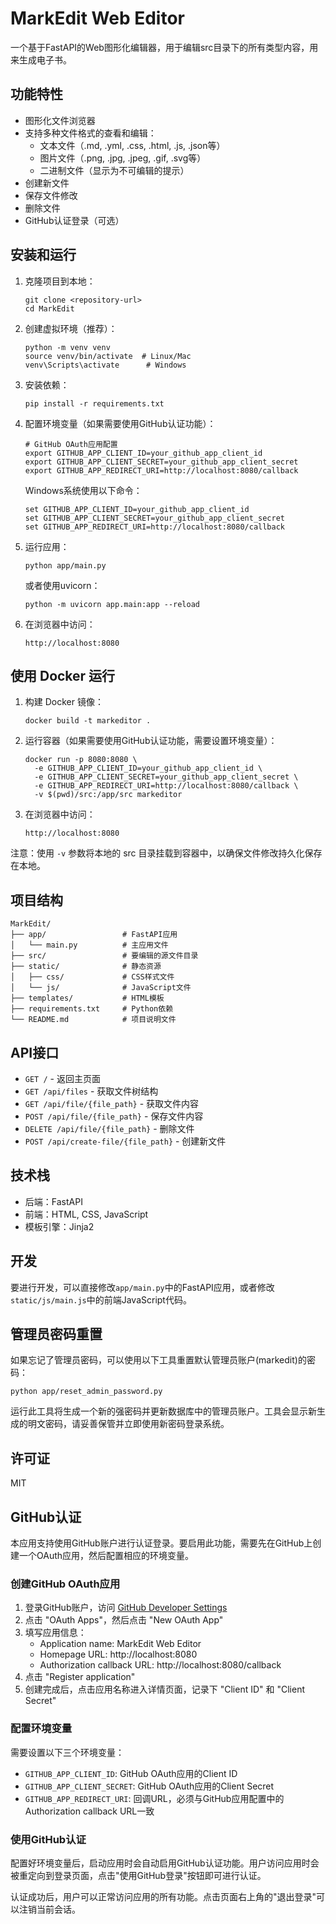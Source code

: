 # MarkEdit Web Editor

一个基于FastAPI的Web图形化编辑器，用于编辑src目录下的所有类型内容，用来生成电子书。

## 功能特性

- 图形化文件浏览器
- 支持多种文件格式的查看和编辑：
  - 文本文件（.md, .yml, .css, .html, .js, .json等）
  - 图片文件（.png, .jpg, .jpeg, .gif, .svg等）
  - 二进制文件（显示为不可编辑的提示）
- 创建新文件
- 保存文件修改
- 删除文件
- GitHub认证登录（可选）

## 安装和运行

1. 克隆项目到本地：
   ```
   git clone <repository-url>
   cd MarkEdit
   ```

2. 创建虚拟环境（推荐）：
   ```
   python -m venv venv
   source venv/bin/activate  # Linux/Mac
   venv\Scripts\activate      # Windows
   ```

3. 安装依赖：
   ```
   pip install -r requirements.txt
   ```

4. 配置环境变量（如果需要使用GitHub认证功能）：
   ```
   # GitHub OAuth应用配置
   export GITHUB_APP_CLIENT_ID=your_github_app_client_id
   export GITHUB_APP_CLIENT_SECRET=your_github_app_client_secret
   export GITHUB_APP_REDIRECT_URI=http://localhost:8080/callback
   ```

   Windows系统使用以下命令：
   ```
   set GITHUB_APP_CLIENT_ID=your_github_app_client_id
   set GITHUB_APP_CLIENT_SECRET=your_github_app_client_secret
   set GITHUB_APP_REDIRECT_URI=http://localhost:8080/callback
   ```

5. 运行应用：
   ```
   python app/main.py
   ```

   或者使用uvicorn：
   ```
   python -m uvicorn app.main:app --reload
   ```

6. 在浏览器中访问：
   ```
   http://localhost:8080
   ```

## 使用 Docker 运行

1. 构建 Docker 镜像：
   ```
   docker build -t markeditor .
   ```

2. 运行容器（如果需要使用GitHub认证功能，需要设置环境变量）：
   ```
   docker run -p 8080:8080 \
     -e GITHUB_APP_CLIENT_ID=your_github_app_client_id \
     -e GITHUB_APP_CLIENT_SECRET=your_github_app_client_secret \
     -e GITHUB_APP_REDIRECT_URI=http://localhost:8080/callback \
     -v $(pwd)/src:/app/src markeditor
   ```

3. 在浏览器中访问：
   ```
   http://localhost:8080
   ```

注意：使用 `-v` 参数将本地的 src 目录挂载到容器中，以确保文件修改持久化保存在本地。

## 项目结构

```
MarkEdit/
├── app/                 # FastAPI应用
│   └── main.py          # 主应用文件
├── src/                 # 要编辑的源文件目录
├── static/              # 静态资源
│   ├── css/             # CSS样式文件
│   └── js/              # JavaScript文件
├── templates/           # HTML模板
├── requirements.txt     # Python依赖
└── README.md            # 项目说明文件
```

## API接口

- `GET /` - 返回主页面
- `GET /api/files` - 获取文件树结构
- `GET /api/file/{file_path}` - 获取文件内容
- `POST /api/file/{file_path}` - 保存文件内容
- `DELETE /api/file/{file_path}` - 删除文件
- `POST /api/create-file/{file_path}` - 创建新文件

## 技术栈

- 后端：FastAPI
- 前端：HTML, CSS, JavaScript
- 模板引擎：Jinja2

## 开发

要进行开发，可以直接修改`app/main.py`中的FastAPI应用，或者修改`static/js/main.js`中的前端JavaScript代码。

## 管理员密码重置

如果忘记了管理员密码，可以使用以下工具重置默认管理员账户(markedit)的密码：

```
python app/reset_admin_password.py
```

运行此工具将生成一个新的强密码并更新数据库中的管理员账户。工具会显示新生成的明文密码，请妥善保管并立即使用新密码登录系统。

## 许可证

MIT

## GitHub认证

本应用支持使用GitHub账户进行认证登录。要启用此功能，需要先在GitHub上创建一个OAuth应用，然后配置相应的环境变量。

### 创建GitHub OAuth应用

1. 登录GitHub账户，访问 [GitHub Developer Settings](https://github.com/settings/developers)
2. 点击 "OAuth Apps"，然后点击 "New OAuth App"
3. 填写应用信息：
   - Application name: MarkEdit Web Editor
   - Homepage URL: http://localhost:8080
   - Authorization callback URL: http://localhost:8080/callback
4. 点击 "Register application"
5. 创建完成后，点击应用名称进入详情页面，记录下 "Client ID" 和 "Client Secret"

### 配置环境变量

需要设置以下三个环境变量：

- `GITHUB_APP_CLIENT_ID`: GitHub OAuth应用的Client ID
- `GITHUB_APP_CLIENT_SECRET`: GitHub OAuth应用的Client Secret
- `GITHUB_APP_REDIRECT_URI`: 回调URL，必须与GitHub应用配置中的Authorization callback URL一致

### 使用GitHub认证

配置好环境变量后，启动应用时会自动启用GitHub认证功能。用户访问应用时会被重定向到登录页面，点击"使用GitHub登录"按钮即可进行认证。

认证成功后，用户可以正常访问应用的所有功能。点击页面右上角的"退出登录"可以注销当前会话。
